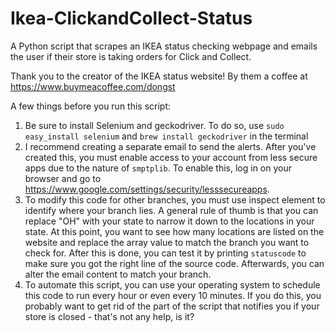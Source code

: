 # Ikea-ClickandCollect-Status
A Python script that scrapes an IKEA status checking webpage and emails the user if their store is taking orders for Click and Collect.

Thank you to the creator of the IKEA status website! By them a coffee at https://www.buymeacoffee.com/dongst

A few things before you run this script:
1. Be sure to install Selenium and geckodriver. To do so, use ``` sudo easy_install selenium ``` and ``` brew install geckodriver ``` in the terminal
2. I recommend creating a separate email to send the alerts. After you've created this, you must enable access to your account from less secure apps due to the nature of ```smptplib```. To enable this, log in on your browser and go to https://www.google.com/settings/security/lesssecureapps.
3. To modify this code for other branches, you must use inspect element to identify where your branch lies. A general rule of thumb is that you can replace "OH" with your state to narrow it down to the locations in your state. At this point, you want to see how many locations are listed on the website and replace the array value to match the branch you want to check for. After this is done, you can test it by printing ```statuscode``` to make sure you got the right line of the source code. Afterwards, you can alter the email content to match your branch.
4. To automate this script, you can use your operating system to schedule this code to run every hour or even every 10 minutes. If you do this, you probably want to get rid of the part of the script that notifies you if your store is closed - that's not any help, is it?
